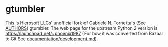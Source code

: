# gtumbler

This is Hierosoft LLCs' unofficial fork of Gabriele N. Tornetta's (See [AUTHORS](AUTHORS)) gtumbler. The web page for the upstream Python 2 version is <https://launchpad.net/~phoenix1987> (For how it was converted from Bazaar to Git See [documentation/development.md](documentation/development.md)).
